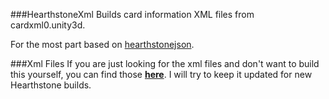 ###HearthstoneXml
Builds card information XML files from cardxml0.unity3d.

For the most part based on [hearthstonejson](https://github.com/Sembiance/hearthstonejson).

###Xml Files
If you are just looking for the xml files and don't want to build this yourself, you can find those [**here**](https://github.com/Epix37/HearthstoneXml/tree/master/XmlFiles). I will try to keep it updated for new Hearthstone builds.
